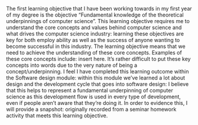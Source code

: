 The first learning objective that I have been working towards in my first year of my degree is the objective “Fundamental knowledge of the theoretical underpinnings of computer science”. This learning objective requires me to understand the core concepts and values behind computer science and what drives the computer science industry: learning these objectives are key for both employ ability as well as the success of anyone wanting to become successful in this industry. The learning objective means that we need to achieve the understanding of these core concepts. Examples of these core concepts include: insert here. It’s rather difficult to put these key concepts into words due to the very nature of being a concept/underpinning. I feel I have completed this learning outcome within the Software design module: within this module we’ve learned a lot about design and the development cycle that goes into software design: I believe that this helps to represent a fundamental underpinning of computer science as this development flow is used in every type of development, even if people aren’t aware that they’re doing it. In order to evidence this, I will provide a snapshot: originally recorded from a seminar homework activity that meets this learning objective.
